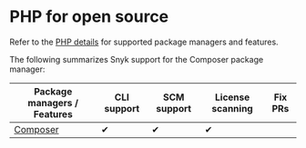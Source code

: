 # PHP for open source

Refer to the [PHP details](./) for supported package managers and features.

The following summarizes Snyk support for the Composer package manager:

| Package managers / Features         | CLI support | SCM support | License scanning | Fix PRs |
| ----------------------------------- | ----------- | ----------- | ---------------- | ------- |
| [Composer](https://getcomposer.org) | ✔︎          | ✔︎          | ✔︎               |         |
